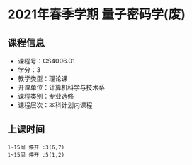 # 2021年春季学期 量子密码学(废) 






## 课程信息

- 课程号：CS4006.01
- 学分：3
- 教学类型：理论课
- 开课单位：计算机科学与技术系
- 课程类别：专业选修
- 课程层次：本科计划内课程

## 上课时间

```
1~15周 停开 :3(6,7)
1~15周 停开 :5(1,2)
```

